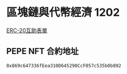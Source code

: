 # 區塊鏈與代幣經濟 1202

[ERC-20互助表單](https://docs.google.com/spreadsheets/d/1K7PoRlpTpVRTdpQSCg-d-FIy0wQEJWkDwmiclebY-e0/edit?usp=sharing)

## PEPE NFT 合約地址

```
0x869c647336fEea310D645290CcF057c535b0b892
```